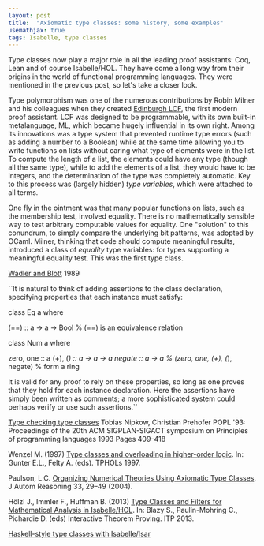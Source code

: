 ```yaml
---
layout: post
title:  "Axiomatic type classes: some history, some examples"
usemathjax: true 
tags: Isabelle, type classes
---
```


Type classes now play a major role in all the leading proof assistants: Coq, Lean and of course Isabelle/HOL. They have come a long way from their origins in the world of functional programming languages.
They were mentioned in the previous post, so let's take a closer look.

Type polymorphism was one of the numerous contributions by Robin Milner and his colleagues when they created [Edinburgh LCF](https://doi.org/10.1098/rsta.2014.0234), the first modern proof assistant. LCF was designed to be programmable, with its own built-in metalanguage, ML, which became hugely influential in its own right. Among its innovations was a type system that prevented runtime type errors (such as adding a number to a Boolean) while at the same time allowing you to write functions on lists without caring what type of elements were in the list. To compute the length of a list, the elements could have any type (though all the same type), while to add the elements of a list, they would have to be integers, and the determination of the type was completely automatic.
Key to this process was (largely hidden) *type variables*, which were attached to all terms.

One fly in the ointment was that many popular functions on lists, such as the membership test, involved equality. There is no mathematically sensible way to test arbitrary computable values for equality.
One "solution" to this conundrum, to simply compare the underlying bit patterns, was adopted by OCaml. 
Milner, thinking that code should compute meaningful results, introduced a class of *equality* type variables: for types supporting a meaningful equality test. This was the first type class.

[Wadler and Blott](https://dl.acm.org/doi/10.1145/75277.75283) 
1989

``It is natural to think of adding assertions to the class declaration, specifying properties that each instance must satisfy:

class Eq a where

(==) :: a -> a -> Bool % (==) is an equivalence relation

class Num a where

zero, one :: a (+), (*) :: a -> a -> a negate :: a -> a % (zero, one, (+), (*), negate) % form a ring

It is valid for any proof to rely on these properties, so long as one proves that they hold for each instance declaration. Here the assertions have simply been written as comments; a more sophisticated system could perhaps verify or use such assertions.``

[Type checking type classes](https://doi.org/10.1145/158511.158698)
Tobias Nipkow, 
Christian Prehofer
POPL '93: Proceedings of the 20th ACM SIGPLAN-SIGACT symposium on Principles of programming languages 1993 
Pages 409–418

Wenzel M. (1997) [Type classes and overloading in higher-order logic](https://doi.org/10.1007/BFb0028402). In: Gunter E.L., Felty A. (eds). TPHOLs 1997.

Paulson, L.C. [Organizing Numerical Theories Using Axiomatic Type Classes](https://doi.org/10.1007/s10817-004-3997-6). J Autom Reasoning 33, 29–49 (2004).

Hölzl J., Immler F., Huffman B. (2013) [Type Classes and Filters for Mathematical Analysis in Isabelle/HOL](https://doi.org/10.1007/978-3-642-39634-2_21). In: Blazy S., Paulin-Mohring C., Pichardie D. (eds) Interactive Theorem Proving. ITP 2013. 

[Haskell-style type classes with Isabelle/Isar](https://isabelle.in.tum.de/dist/Isabelle2021-1/doc/classes.pdf)
